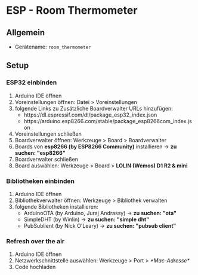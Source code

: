 # ESP - Room Thermometer

## Allgemein
* Gerätename: `room_thermometer`


## Setup

### ESP32 einbinden
<ol>
	<li>Arduino IDE  öffnen</li>
	<li>Voreinstellungen öffnen: Datei > Voreinstellungen</li>
	<li>
		folgende Links zu Zusätzliche Boardverwalter URLs hinzufügen:
        <ul>
	        <li>https://dl.espressif.com/dl/package_esp32_index.json</li>
			<li>https://arduino.esp8266.com/stable/package_esp8266com_index.json</li>
		</ul>
     </li>
    <li>Voreinstellungen schließen</li>
    <li>Boardverwalter  öffnen: Werkzeuge > Board > Boardverwalter</li>
    <li>Boards von <b>esp8266 (by ESP8266 Community)</b> installieren -> <b>zu suchen: "esp8266"</b></li>
    <li>Boardverwalter schließen </li>
    <li>Board auswählen: Werkzeuge > Board > <b>LOLIN (Wemos) D1 R2 & mini </b></li>
</ol>

### Bibliotheken einbinden
<ol>
	<li>Arduino IDE  öffnen</li>
    <li>Bibliothekverwalter  öffnen: Werkzeuge > Bibliothek verwalten  </li>
    <li>
	    folgende Bibliotheken installieren:
        <ul>
	        <li>ArduinoOTA (by Arduino, Juraj Andrassy) -> <b>zu suchen: "ota"</b></li>
	        <li>SimpleDHT (by Winlin) -> <b>zu suchen: "simple dht"</b></li>
	        <li>PubSublient (by Nick O'Leary) -> <b>zu suchen: "pubsub client"</b></li>
		    </ul>
    </li>
</ol>

### Refresh over the air
<ol>
	<li>Arduino IDE öffnen</li>
    <li>Netzwerkschnittstelle auswählen: Werkzeuge > Port > <i>*Mac-Adresse*</i></li>
    <li>Code hochladen</li>
</ol>
